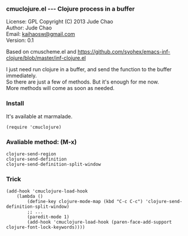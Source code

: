 ### cmuclojure.el --- Clojure process in a buffer

License: GPL
Copyright (C) 2013  Jude Chao  
Author: Jude Chao  
Email: <kaihaosw@gmail.com>  
Version: 0.1  

Based on cmuscheme.el and https://github.com/syohex/emacs-inf-clojure/blob/master/inf-clojure.el  

I just need run clojure in a buffer, and send the function to the buffer immediately.  
So there are just a few of methods. But it's enough for me now.  
More methods will come as soon as needed.  

### Install
It's available at marmalade.

    (require 'cmuclojure)

### Avaliable method: (M-x)

    clojure-send-region
    clojure-send-definition
    clojure-send-definition-split-window

### Trick

    (add-hook 'cmuclojure-load-hook
        (lambda ()
            (define-key clojure-mode-map (kbd "C-c C-c") 'clojure-send-definition-split-window)
            ;; ...
            (paredit-mode 1)
            (add-hook 'cmuclojure-load-hook (paren-face-add-support clojure-font-lock-keywords))))
